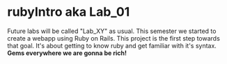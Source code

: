 # rubyIntro aka Lab_01

Future labs will be called "Lab_XY" as usual. This semester we started to create a webapp using Ruby on Rails. This project is the first step towards that goal. It's about getting to know ruby and get familiar with it's syntax. **Gems everywhere we are gonna be rich!**

